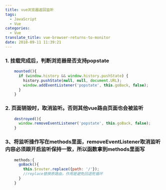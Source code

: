```yaml
---
title: vue浏览器返回监听
tags:
  - JavaScript
  - Vue
categories:
  - Vue
translate_title: vue-browser-returns-to-monitor
date: 2018-09-11 11:39:21
---
```


### 1. 挂载完成后，判断浏览器是否支持popstate
``` javascript
    mounted(){
      if (window.history && window.history.pushState) {
        history.pushState(null, null, document.URL);
        window.addEventListener('popstate', this.goBack, false);
      }
    }
``` 

### 2\. 页面销毁时，取消监听。否则其他vue路由页面也会被监听
``` javascript
    destroyed(){
      window.removeEventListener('popstate', this.goBack, false);
    }
```
    

### 3、将监听操作写在methods里面，removeEventListener取消监听内容必须跟开启监听保持一致，所以函数拿到methods里面写
``` javascript
    methods:{
      goBack(){
        this.$router.replace({path: '/'});
        //replace替换原路由，作用是避免回退死循环
      }
    }
```
